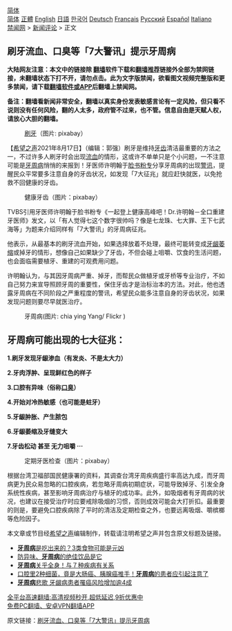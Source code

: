  <!-- 面包屑导航 --> <div class="breadcrumb"><!-- GTranslate: https://gtranslate.io/ -->  <div class="switcher notranslate">  <div class="selected">  <a href="#" onclick="return false;"> 简体</a>  </div>  <div class="option">  <a href="https://www.bannedbook.org" onclick="doGTranslate('zh-CN|zh-CN');jQuery('div.switcher div.selected a').html(jQuery(this).html());return false;" title="简体中文" class="nturl selected"> 简体</a>  <a href="https://www.bannedbook.org/zh-tw/" onclick="doGTranslate('zh-CN|zh-TW');jQuery('div.switcher div.selected a').html(jQuery(this).html());return false;" title="繁體中文" class="nturl"> 正體</a>  <a href="https://www.bannedbook.org/en/" onclick="doGTranslate('zh-CN|en');jQuery('div.switcher div.selected a').html(jQuery(this).html());return false;" title="English" class="nturl"> English</a>  <a href="https://www.bannedbook.org/ja/" onclick="doGTranslate('zh-CN|ja');jQuery('div.switcher div.selected a').html(jQuery(this).html());return false;" title="日本語" class="nturl"> 日語</a>  <a href="https://www.bannedbook.org/ko/" onclick="doGTranslate('zh-CN|ko');jQuery('div.switcher div.selected a').html(jQuery(this).html());return false;" title="한국어" class="nturl"> 한국어</a>  <a href="https://www.bannedbook.org/de/" onclick="doGTranslate('zh-CN|de');jQuery('div.switcher div.selected a').html(jQuery(this).html());return false;" title="Deutsch" class="nturl"> Deutsch</a>  <a href="https://www.bannedbook.org/fr/" onclick="doGTranslate('zh-CN|fr');jQuery('div.switcher div.selected a').html(jQuery(this).html());return false;" title="Français" class="nturl"> Français</a>  <a href="https://www.bannedbook.org/ru/" onclick="doGTranslate('zh-CN|ru');jQuery('div.switcher div.selected a').html(jQuery(this).html());return false;" title="Русский" class="nturl"> Русский</a>  <a href="https://www.bannedbook.org/es/" onclick="doGTranslate('zh-CN|es');jQuery('div.switcher div.selected a').html(jQuery(this).html());return false;" title="Español" class="nturl"> Español</a>  <a href="https://www.bannedbook.org/it/" onclick="doGTranslate('zh-CN|it');jQuery('div.switcher div.selected a').html(jQuery(this).html());return false;" title="Italiano" class="nturl"> Italiano</a>  </div>  </div>      <div class='breadcrumb-sub'><!-- Breadcrumb NavXT 6.3.0 --> <a href="https://www.bannedbook.org/" class="home">禁闻网</a> &gt; <a href="https://www.bannedbook.org/bnews/comments/" class="category">新闻评论</a> &gt; 正文</div></div><h2>刷牙流血、口臭等「7大警讯」提示牙周病</h2> <p class="notice"><b>大陆网友注意：本文中的链接除 <a href="https://github.com/bannedbook/fanqiang" >翻墙</a>软件下载和<a href="https://github.com/killgcd/justmysocks/blob/master/README.md">翻墙推荐</a>链接外全部为禁网链接，未翻墙状态下打不开，请勿点击。此为文字版禁闻，欲看图文视频完整版和更多禁闻，请下载<a href="https://github.com/bannedbook/fanqiang">翻墙软件或APP</a>后翻墙上禁闻网。</p><p>备注：翻墙看新闻非常安全，翻墙以真实身份发表敏感言论有一定风险，但只看不说则没有任何风险，翻的人太多，政府管不过来，也不管。信息自由是天赋人权，请放心大胆的翻墙。</b></p>  <div class="entry"> <figure> <p><figcaption><a href="https://www.bannedbook.org/bnews/tag/%E5%88%B7%E7%89%99/" class="st_tag internal_tag" rel="tag" title="标签 刷牙 下的日志">刷牙</a>（图片: pixabay）</figcaption></figure> <p>【<span class='wp_keywordlink_affiliate'><a href="https://www.soundofhope.org" title="希望之声" target="_blank">希望之声</a></span>2021年8月17日】（编辑：郭强）刷牙是维持<a href="https://www.bannedbook.org/bnews/tag/%e7%89%99%e9%bd%bf/" class="st_tag internal_tag" rel="tag" title="标签 牙齿 下的日志">牙齿</a>清洁最重要的方法之一，不过许多人刷牙时会出现<a href="https://www.bannedbook.org/bnews/tag/%E6%B5%81%E8%A1%80/" class="st_tag internal_tag" rel="tag" title="标签 流血 下的日志">流血</a>的情形，这或许不单单只是个小问题，一不注意可能是<a href="https://www.bannedbook.org/bnews/tag/%E7%89%99%E5%91%A8%E7%97%85/" class="st_tag internal_tag" rel="tag" title="标签 牙周病 下的日志">牙周病</a>悄悄的来报到！牙医师许明翰于<a href="https://www.bannedbook.org/bnews/tag/%E8%84%B8%E4%B9%A6%E7%B2%89%E4%B8%93/" class="st_tag internal_tag" rel="tag" title="标签 脸书粉专 下的日志">脸书粉专</a>分享牙周病的出现<a href="https://www.bannedbook.org/bnews/tag/%E8%AD%A6%E8%AE%AF/" class="st_tag internal_tag" rel="tag" title="标签 警讯 下的日志">警讯</a>，提醒民众平常要多注意自身的牙齿状况，如发现「7大征兆」就应赶快就医，以免抢救不回健康的牙齿。</p> <figure><figcaption>健康牙齿（图片：pixabay）</figcaption></figure> <p>TVBS引用牙医师许明翰于脸书粉专《一起登上健康高峰吧！Dr.许明翰－全口重建牙医师》发文，以「有人觉得七这个数字很帅吗？像是七龙珠、七大罪、王下七武海等」为题来介绍同样有「7大警讯」的牙周病征兆。</p> <p>他表示，从最基本的刷牙流血开始，如果选择放着不处理，最终可能转变成<a href="https://www.bannedbook.org/bnews/tag/%E7%89%99%E9%BE%88%E8%90%8E%E7%BC%A9/" class="st_tag internal_tag" rel="tag" title="标签 牙龈萎缩 下的日志">牙龈萎缩</a>或掉牙的情形，想像自己如果缺少了牙齿，不但会碰上咀嚼、饮食的生活问题，也会面临需要植牙、重建的可观费用问题。</p>  <p>许明翰认为，与其因牙周病严重、掉牙，而帮民众做植牙或牙桥等专业治疗，不如自己努力来宣导照顾牙周的重要性，保住牙齿才是治标治本的方法。对此，他也透露牙周病在不同阶段之严重程度的警讯，希望民众能多注意自身的牙齿状况，如果发现问题则要尽早就医治疗。</p> <figure><figcaption>牙周病(图片: chia ying Yang/ Flickr )</figcaption></figure> <h2>牙周病可能出现的七大征兆：</h2> <p><strong>1.刷牙发现牙龈渗血（有发炎、不是太大力）</strong></p> <p><strong>2.牙肉浮肿、呈现鲜红色的样子</strong></p>  <p><strong>3.口腔有异味（俗称<a href="https://www.bannedbook.org/bnews/tag/%e5%8f%a3%e8%87%ad/" class="st_tag internal_tag" rel="tag" title="标签 口臭 下的日志">口臭</a>）</strong></p> <p><strong>4.开始对冷热敏感（也可能是蛀牙）</strong></p> <p><strong>5.牙龈肿胀、产生脓包</strong></p>  <p><strong>6.牙龈萎缩及牙缝变大</strong></p> <p><strong>7.牙齿松动 甚至 无力咀嚼 ⋯</strong></p> <figure><figcaption>定期牙医检查（图片：pixabay）</figcaption></figure> <p>根据台湾卫福部国民健康署的资料，其调查台湾牙周疾病盛行率高达九成，而牙周病更为民众易忽略的口腔疾病，若忽略牙周病初期症状，可能导致掉牙、引发全身系统性疾病，甚至影响牙周病治疗与植牙的成功率。此外，如吸烟者有牙周病的状况，也建议在接受治疗时应要戒除吸烟的习惯，否则成效可能会大打折扣。最重要的则是，要避免口腔疾病除了平时的清洁及定期检查之外，也要远离吸烟、嚼槟榔等危险因子。</p>  <p>本文章或节目经<a href="https://www.bannedbook.org/bnews/tag/%e5%b8%8c%e6%9c%9b%e4%b9%8b%e5%a3%b0/" class="st_tag internal_tag" rel="tag" title="标签 希望之声 下的日志">希望之声</a>编辑制作，转载请注明希望之声并包含原文标题及链接。 </p> <ul class='op-related-articles' title='相关阅读'> <li><a href='https://www.bannedbook.org/bnews/health/20210628/1575976.html' target='_blank'><b>牙周病</b>是吃出来的？3类食物可能是元凶</a></li> <li><a href='https://www.bannedbook.org/bnews/comments/20210308/1500849.html' target='_blank'>防异味、<b>牙周病</b>的绝佳饮品是它</a></li> <li><a href='https://www.bannedbook.org/bnews/comments/20210225/1493781.html' target='_blank'><b>牙周病</b>关乎全身！与７种疾病有关系</a></li> <li><a href='https://www.bannedbook.org/bnews/health/20210215/1487591.html' target='_blank'>口腔里2种细菌，竟是大肠癌、胰腺癌推手！<b>牙周病</b>的患者应引起注意了</a></li> <li><a href='https://www.bannedbook.org/bnews/lifebaike/20210209/1484432.html' target='_blank'><b>牙周病</b>悲歌 牙龈病患者罹癌风险增加逾4成</a></li> </ul> <p class="texttj"> <a href="https://github.com/bannedbook/fanqiang/wiki/V2ray%E6%9C%BA%E5%9C%BA" target="_blank">全平台高速翻墙:高清视频秒开,超低延迟,9折优惠中</a><br/> <a href="https://github.com/bannedbook/fanqiang/wiki/%E7%A6%81%E9%97%BB%E7%BD%91%E5%AE%89%E5%8D%93%E7%BF%BB%E5%A2%99%E6%96%B0%E9%97%BBAPP" target="_blank">免费PC翻墙、安卓VPN翻墙APP</a></p><p>原文链接：<a class="src_link"  href="https://www.soundofhope.org/post/534848" target="_blank">刷牙流血、口臭等「7大警讯」提示牙周病</a></p><a name='sharetosocial'></a>  <div style="margin-bottom:5px;padding-bottom:5px;clear:both"> <div id="archive-pix-1" class="banner-ads"> <!-- AuctionX Display platform tag START --> <div id="26318x728x90x621x_ADSLOT2" clicktrack="%%CLICK_URL_ESC%%"></div> <!-- AuctionX Display platform tag END --> </div> <div id="archive-pix-2" class="banner-ads"> <!-- AuctionX Display platform tag START --> <div id="26315x300x250x621x_ADSLOT2" clicktrack="%%CLICK_URL_ESC%%"></div> <!-- AuctionX Display platform tag END --> </div> </div>  <div id="archive-pix-1" class="banner-ads"> <!-- AuctionX Display platform tag START --> <div id="26318x728x90x621x_ADSLOT3" clicktrack="%%CLICK_URL_ESC%%"></div> <!-- AuctionX Display platform tag END --> </div> </div><!--END ENTRY--> 